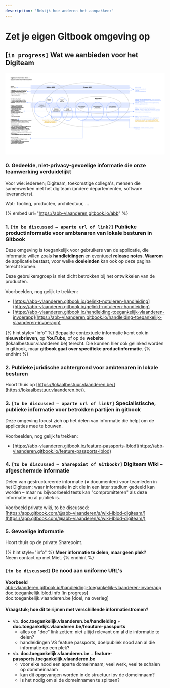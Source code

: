 ```yaml
---
description: 'Bekijk hoe anderen het aanpakken:'
---
```


# Zet je eigen Gitbook omgeving op

## \[`in progress]` Wat we aanbieden voor het Digiteam 

![Informatiestromen](../.gitbook/assets/knowledge-base-informatiestromen.png)

### 0. Gedeelde, niet-privacy-gevoelige informatie die onze teamwerking verduidelijkt

Voor wie: iedereen; Digiteam, toekomstige collega's, mensen die samenwerken met het digiteam \(andere departementen, software leveranciers\).

Wat: Tooling, producten, architectuur, ...

{% embed url="https://abb-vlaanderen.gitbook.io/abb" %}

#### 

### 1. `[to be discussed – aparte url of link?]` Publieke productinformatie voor ambtenaren van lokale besturen in Gitbook

Deze omgeving is toegankelijk voor gebruikers van de applicatie, die informatie willen zoals **handleidingen** en eventueel **release notes**. **Waarom** de applicatie bestaat, voor welke **doeleinden** kan ook op deze pagina terecht komen.

Deze gebruikersgroep is niet dicht betrokken bij het ontwikkelen van de producten.  
  
Voorbeelden, nog gelijk te trekken:  
- [https://abb-vlaanderen.gitbook.io/gelinkt-notuleren-handleiding](https://abb-vlaanderen.gitbook.io/gelinkt-notuleren-handleiding)  
- [https://abb-vlaanderen.gitbook.io/handleiding-toegankelijk-vlaanderen-invoerapp](https://abb-vlaanderen.gitbook.io/handleiding-toegankelijk-vlaanderen-invoerapp)

{% hint style="info" %}
Bepaalde contextuele informatie komt ook in **nieuwsbrieven**, op **YouTube**, of op de **website** \(lokaalbestuur.vlaanderen.be\) terecht. Die kunnen hier ook gelinked worden in gitbook, maar **gitbook gaat over specifieke productinformatie**.
{% endhint %}

### 2. Publieke juridische achtergrond voor ambtenaren in lokale besturen

 Hoort thuis op [https://lokaalbestuur.vlaanderen.be/](https://lokaalbestuur.vlaanderen.be/).

### 3. `[to be discussed – aparte url of link?]` Specialistische, publieke informatie voor betrokken partijen in gitbook

Deze omgeving focust zich op het delen van informatie die helpt om de applicaties mee te bouwen.  
  
Voorbeelden, nog gelijk te trekken:  
- [https://abb-vlaanderen.gitbook.io/feature-passports-lblod](https://abb-vlaanderen.gitbook.io/feature-passports-lblod)

### 4. `[to be discussed – Sharepoint of Gitbook?]` Digiteam Wiki – afgeschermde informatie

Delen van gestructureerde informatie \(≠ documenten\) voor teamleden in het Digiteam; waar informatie in zit die in een later stadium gedeeld kan worden – maar nu bijvoorbeeld tests kan "compromitteren" als deze informatie nu al publiek is.

Voorbeeld private wiki, to be discussed:  
[https://app.gitbook.com/@abb-vlaanderen/s/wiki-lblod-digiteam/](https://app.gitbook.com/@abb-vlaanderen/s/wiki-lblod-digiteam/)

### 5. Gevoelige informatie

Hoort thuis op de private Sharepoint.

{% hint style="info" %}
**Meer informatie te delen, maar geen plek?**  
Neem contact op met Miet.
{% endhint %}

### `[to be discussed]` De nood aan uniforme URL's

**Voorbeeld**  
[abb-vlaanderen.gitbook.io/handleiding-toegankelijk-vlaanderen-invoerapp](https://abb-vlaanderen.gitbook.io/handleiding-toegankelijk-vlaanderen-invoerapp/)  
doc.toegankelijk.lblod.info \[in progress\]  
doc.toegankelijk.vlaanderen.be \[doel, na overleg\]

#### Vraagstuk; hoe dit te rijmen met verschillende informatiestromen?

* vb. **doc.toegankelijk.vlaanderen.be/handleiding** + **doc.toegankelijk.vlaanderen.be/feauture-passports**
  * alles op "doc" link zetten: niet altijd relevant om al die informatie te delen?
  * handleidingen VS feature passports, doelpubliek nood aan al die informatie op een plek?
* vb. **doc.toegankelijk.vlaanderen.be** + **feature-passports.toegankelijk.vlaanderen.be**
  * voor elke nood een aparte domeinnaam; veel werk, veel te schalen op dommeinnaam
  * kan dit opgevangen worden in de structuur ipv de domeinnaam?
  * Is het nodig om al de domeinnamen te splitsen?

## 

